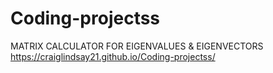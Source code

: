 # Coding-projectss
MATRIX CALCULATOR FOR EIGENVALUES & EIGENVECTORS
https://craiglindsay21.github.io/Coding-projectss/
